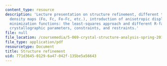 ```yaml
---
content_type: resource
description: 'Lecture presentation on structure refinement, different types of electron
  density maps (Fo, Fc, Fo-Fc, etc.), introduction of anisotropic displacement parameters,
  minimization functions: the least-squares approach and different R-factors, and
  crystallographic parameters, constraints, and restraints.'
file: null
file_location: /coursemedia/5-069-crystal-structure-analysis-spring-2010/771d364501296a47042f135be5a56643_refine_hand1_rev.pdf
file_type: application/pdf
resourcetype: Document
title: Structure refinement
uid: 771d3645-0129-6a47-042f-135be5a56643
---
```

